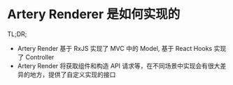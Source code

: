 # Artery Renderer 是如何实现的

TL;DR;

- Artery Render 基于 RxJS 实现了 MVC 中的 Model, 基于 React Hooks 实现了 Controller
- Artery Render 将获取组件和构造 API 请求等，在不同场景中实现会有很大差异的地方，提供了自定义实现的接口
